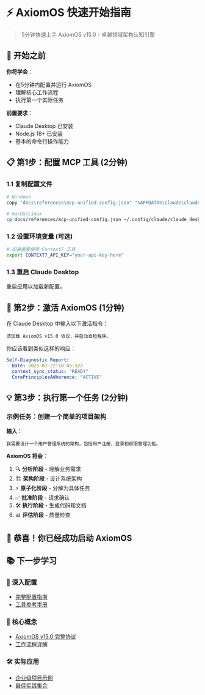 # ⚡ AxiomOS 快速开始指南

> 5分钟快速上手 AxiomOS v15.0 - 卓越领域架构认知引擎

## 🎯 开始之前

**你将学会**：
- 在5分钟内配置并运行 AxiomOS
- 理解核心工作流程
- 执行第一个实际任务

**前置要求**：
- Claude Desktop 已安装
- Node.js 18+ 已安装
- 基本的命令行操作能力

## 📋 第1步：配置 MCP 工具 (2分钟)

### 1.1 复制配置文件
```bash
# Windows
copy "docs\references\mcp-unified-config.json" "%APPDATA%\Claude\claude_desktop_config.json"

# macOS/Linux  
cp docs/references/mcp-unified-config.json ~/.config/claude/claude_desktop_config.json
```

### 1.2 设置环境变量 (可选)
```bash
# 如果需要使用 Context7 工具
export CONTEXT7_API_KEY="your-api-key-here"
```

### 1.3 重启 Claude Desktop
重启应用以加载新配置。

## 🚀 第2步：激活 AxiomOS (1分钟)

在 Claude Desktop 中输入以下激活指令：

```
请加载 AxiomOS v15.0 协议，并启动自检程序。
```

你应该看到类似这样的响应：
```yaml
Self-Diagnostic Report:
  Date: 2025-01-22T10:45:32Z
  context_sync_status: "READY"
  CorePrinciplesAdherence: "ACTIVE"
```

## 💡 第3步：执行第一个任务 (2分钟)

### 示例任务：创建一个简单的项目架构

**输入**：
```
我需要设计一个用户管理系统的架构，包括用户注册、登录和权限管理功能。
```

**AxiomOS 将会**：
1. 🔍 **分析阶段** - 理解业务需求
2. 🏗️ **架构阶段** - 设计系统架构  
3. ⚡ **原子化阶段** - 分解为具体任务
4. ✅ **批准阶段** - 请求确认
5. 🛠️ **执行阶段** - 生成代码和文档
6. 📊 **评估阶段** - 质量检查

## 🎉 恭喜！你已经成功启动 AxiomOS

## 📚 下一步学习

### 🔧 深入配置
- [完整配置指南](../references/mcp-config-guide.md)
- [工具参考手册](../references/mcp-tools-reference.md)

### 📖 核心概念
- [AxiomOS v15.0 完整协议](axiom-os-v15.0.md)
- [工作流程详解](../workflows/)

### 🛠️ 实际应用
- [企业级项目示例](../examples/enterprise-project.md)
- [最佳实践集合](../examples/best-practices.md)